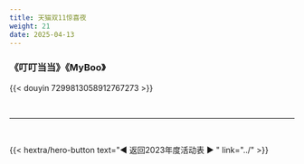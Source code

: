 ```yaml
---
title: 天猫双11惊喜夜
weight: 21
date: 2025-04-13
---
```


### 《叮叮当当》《MyBoo》
{{< douyin 7299813058912767273 >}}

<br>
<hr>
<br>

{{< hextra/hero-button text="◀ 返回2023年度活动表 ▶ " link="../" >}}



